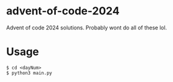 # advent-of-code-2024
Advent of code 2024 solutions. Probably wont do all of these lol. 

# Usage
```console
$ cd <dayNum>
$ python3 main.py
```
